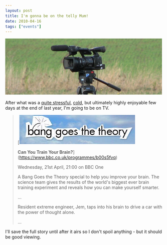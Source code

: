 ```yaml
---
layout: post
title: I'm gonna be on the telly Mum!
date: 2010-04-16
tags: ["events"]
---
```


![](/blog/content/2010/04/camera.jpg "camera")

After what was a [quite stressful](http://twitter.com/knolleary/status/6108599372), [cold](http://twitter.com/knolleary/status/6341851690), but ultimately highly enjoyable few days at the end of last year, I'm going to be on TV.

> [![](/blog/content/2010/04/banggoesthetheory.jpg "banggoesthetheory")
> 
> **Can You Train Your Brain?**](https://www.bbc.co.uk/programmes/b00s5fvq)
> 
> Wednesday, 21st April, 21:00 on BBC One
> 
> 
> A Bang Goes the Theory special to help you improve your brain. The science team gives the results of the world's biggest ever brain training experiment and reveals how you can make yourself smarter.
> 
> ...
> 
> Resident extreme engineer, Jem, taps into his brain to drive a car with the power of thought alone. 
> 
> ...

I'll save the full story until after it airs so I don't spoil anything - but it should be good viewing.